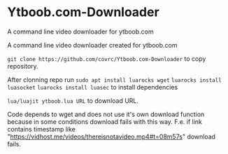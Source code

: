 # Ytboob.com-Downloader
A command line video downloader for ytboob.com

A command line video downloader created for ytboob.com

```git clone https://github.com/covrc/Ytboob.com-Downloader``` to copy repository. 


After clonning repo run ```sudo apt install luarocks wget```
```luarocks install luasocket```
```luarocks install luasec``` to install dependencies

```lua/luajit ytboob.lua URL``` to download URL.

Code depends to wget and does not use it's own download function because in some conditions download fails with this way. F.e. if link contains timestamp like "https://vidhost.me/videos/thereisnotavideo.mp4#t=08m57s" download fails.
